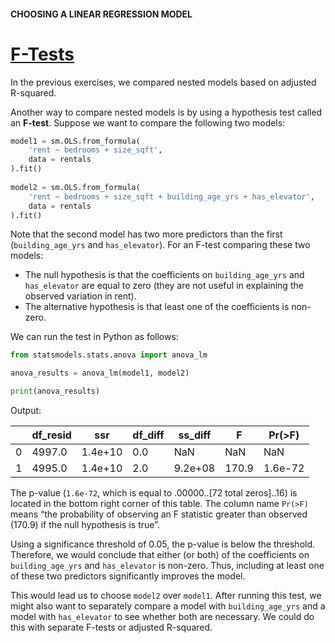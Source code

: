 #### CHOOSING A LINEAR REGRESSION MODEL

# [F-Tests](https://www.codecademy.com/courses/linear-regression-mssp/lessons/choosing-a-linear-regression-model/exercises/f-tests)

In the previous exercises, we compared nested models based on adjusted R-squared.

Another way to compare nested models is by using a hypothesis test called an **F-test**. 
Suppose we want to compare the following two models:
```py
model1 = sm.OLS.from_formula(
    'rent ~ bedrooms + size_sqft', 
    data = rentals
).fit()
 
model2 = sm.OLS.from_formula(
    'rent ~ bedrooms + size_sqft + building_age_yrs + has_elevator', 
    data = rentals
).fit()
```
Note that the second model has two more predictors than the first (`building_age_yrs` and `has_elevator`). 
For an F-test comparing these two models:
* The null hypothesis is that the coefficients on `building_age_yrs` and `has_elevator` are equal to zero (they are not useful in explaining the observed variation in rent).
* The alternative hypothesis is that least one of the coefficients is non-zero.

We can run the test in Python as follows:
```py
from statsmodels.stats.anova import anova_lm

anova_results = anova_lm(model1, model2)

print(anova_results)
```
Output:

|  | df_resid |	ssr |	df_diff |	ss_diff | F |	Pr(>F) |
| --- | --- | --- | --- | --- | --- | --- |
| 0 |	4997.0 |	1.4e+10 |	0.0 |	NaN |	NaN |	NaN |
| 1 |	4995.0 |	1.4e+10 |	2.0 |	9.2e+08 |	170.9 |	1.6e-72 |

The p-value (`1.6e-72`, which is equal to .00000..[72 total zeros]..16) is located in the bottom right corner of this table. 
The column name `Pr(>F)` means “the probability of observing an F statistic greater than observed (170.9) if the null hypothesis is true”.

Using a significance threshold of 0.05, the p-value is below the threshold. 
Therefore, we would conclude that either (or both) of the coefficients on `building_age_yrs` and `has_elevator` is non-zero. 
Thus, including at least one of these two predictors significantly improves the model.

This would lead us to choose `model2` over `model1`. 
After running this test, we might also want to separately compare a model with `building_age_yrs` and a model with `has_elevator` to see whether both are necessary. 
We could do this with separate F-tests or adjusted R-squared.
